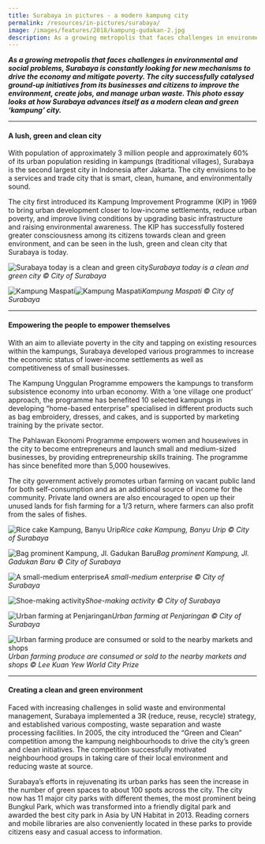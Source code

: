 ```yaml
---
title: Surabaya in pictures - a modern kampung city
permalink: /resources/in-pictures/surabaya/
image: /images/features/2018/kampung-gudakan-2.jpg
description: As a growing metropolis that faces challenges in environmental and social problems, Surabaya is constantly looking for new mechanisms to drive the economy and mitigate poverty. The city successfully catalysed ground-up initiatives from its businesses and citizens to improve the environment, create jobs, and manage urban waste. This photo essay looks at how Surabaya advances itself as a modern clean and green ‘kampung’ city.
---
```


***As a growing metropolis that faces challenges in environmental and social problems, Surabaya is constantly looking for new mechanisms to drive the economy and mitigate poverty. The city successfully catalysed ground-up initiatives from its businesses and citizens to improve the environment, create jobs, and manage urban waste. This photo essay looks at how Surabaya advances itself as a modern clean and green ‘kampung’ city.***

---

#### **A lush, green and clean city**

With population of approximately 3 million people and approximately 60% of its urban population residing in kampungs (traditional villages), Surabaya is the second largest city in Indonesia after Jakarta. The city envisions to be a services and trade city that is smart, clean, humane, and environmentally sound. 

The city first introduced its Kampung Improvement Programme (KIP) in 1969 to bring urban development closer to low-income settlements, reduce urban poverty, and improve living conditions by upgrading basic infrastructure and raising environmental awareness. The KIP has successfully fostered greater consciousness among its citizens towards clean and green environment, and can be seen in the lush, green and clean city that Surabaya is today. 

![Surabaya today is a clean and green city](/images/features/2018/surabaya-today.jpg/)*Surabaya today is a clean and green city © City of Surabaya*

![Kampung Maspati](/images/features/2018/kampung-maspati-1.jpg/)![Kampung Maspati](/images/features/2018/kampung-maspati-2.jpg/)*Kampung Maspati © City of Surabaya*

---

#### **Empowering the people to empower themselves** 

With an aim to alleviate poverty in the city and tapping on existing resources within the kampungs, Surabaya developed various programmes to increase the economic status of lower-income settlements as well as competitiveness of small businesses. 

The Kampung Unggulan Programme empowers the kampungs to transform subsistence economy into urban economy. With a ‘one village one product’ approach, the programme has benefited 10 selected kampungs in developing “home-based enterprise” specialised in different products such as bag embroidery, dresses, and cakes, and is supported by marketing training by the private sector. 

The Pahlawan Ekonomi Programme empowers women and housewives in the city to become entrepreneurs and launch small and medium-sized businesses, by providing entrepreneurship skills training. The programme has since benefited more than 5,000 housewives. 

The city government actively promotes urban farming on vacant public land for both self-consumption and as an additional source of income for the community. Private land owners are also encouraged to open up their unused lands for fish farming for a 1/3 return, where farmers can also profit from the sales of fishes. 

![Rice cake Kampung, Banyu Urip](/images/features/2018/bunyu-urip.jpg/)*Rice cake Kampung, Banyu Urip © City of Surabaya*

![Bag prominent Kampung, Jl. Gadukan Baru](/images/features/2018/bag-prominent-kampung.jpg/)*Bag prominent Kampung, Jl. Gadukan Baru © City of Surabaya*

![A small-medium enterprise](/images/features/2018/surabaya-sme.jpg/)*A small-medium enterprise © City of Surabaya*

![Shoe-making activity](/images/features/2018/surabaya-shoe-making.jpg/)*Shoe-making activity © City of Surabaya*

![Urban farming at Penjaringan](/images/features/2018/penjaringan.jpg/)*Urban farming at Penjaringan © City of Surabaya*

![Urban farming produce are consumed or sold to the nearby markets and shops](/images/features/2018/surabaya-urban-farming.jpg/)*Urban farming produce are consumed or sold to the nearby markets and shops © Lee Kuan Yew World City Prize*

---

#### **Creating a clean and green environment**

Faced with increasing challenges in solid waste and environmental management, Surabaya implemented a 3R (reduce, reuse, recycle) strategy, and established various composting, waste separation and waste processing facilities. In 2005, the city introduced the “Green and Clean” competition among the kampung neighbourhoods to drive the city’s green and clean initiatives. The competition successfully motivated neighbourhood groups in taking care of their local environment and reducing waste at source. 

Surabaya’s efforts in rejuvenating its urban parks has seen the increase in the number of green spaces to about 100 spots across the city. The city now has 11 major city parks with different themes, the most prominent being Bungkul Park, which was transformed into a friendly digital park and awarded the best city park in Asia by UN Habitat in 2013. Reading corners and mobile libraries are also conveniently located in these parks to provide citizens easy and casual access to information. 



